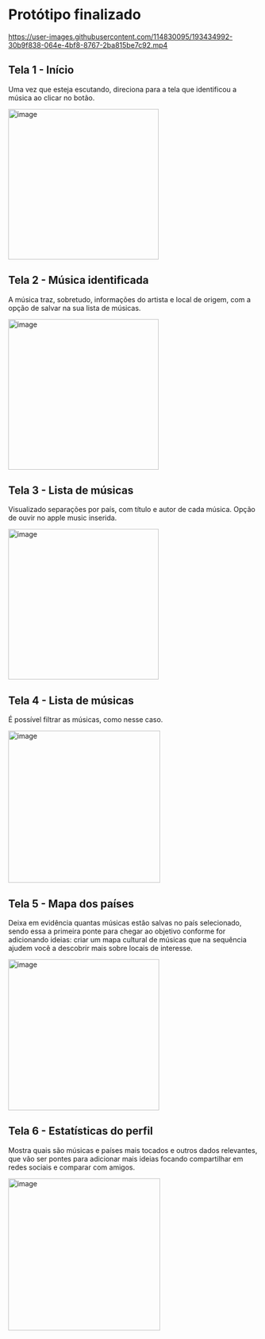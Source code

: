# Protótipo finalizado



https://user-images.githubusercontent.com/114830095/193434992-30b9f838-064e-4bf8-8767-2ba815be7c92.mp4


## Tela 1 - Início

Uma vez que esteja escutando, direciona para a tela que identificou a música ao clicar no botão.

<img width="303" alt="image" src="https://user-images.githubusercontent.com/114830095/193435221-a235f3b0-e8f9-48ef-bb7a-069b153e6dcf.png">


## Tela 2 - Música identificada

A música traz, sobretudo, informações do artista e local de origem, com a opção de salvar na sua lista de músicas.

<img width="303" alt="image" src="https://user-images.githubusercontent.com/114830095/193435255-404fbb46-cf27-4dcb-92d0-8a17d6511092.png">


## Tela 3 - Lista de músicas

Visualizado separações por país, com título e autor de cada música. Opção de ouvir no apple music inserida.

<img width="303" alt="image" src="https://user-images.githubusercontent.com/114830095/193435276-68cf9375-ed84-4e24-8eaf-e4ce35da7078.png">


## Tela 4 - Lista de músicas

É possível filtrar as músicas, como nesse caso.

<img width="306" alt="image" src="https://user-images.githubusercontent.com/114830095/193435294-3fe6a8c4-3111-4aca-82d0-5d64f9f8e2eb.png">


## Tela 5 - Mapa dos países

Deixa em evidência quantas músicas estão salvas no país selecionado, sendo essa a primeira ponte para chegar ao objetivo conforme for adicionando ideias: criar um mapa cultural de músicas que na sequência ajudem você a descobrir mais sobre locais de interesse.

<img width="304" alt="image" src="https://user-images.githubusercontent.com/114830095/193435303-71aa466b-7622-449b-8499-95dccc34744e.png">


## Tela 6 - Estatísticas do perfil

Mostra quais são músicas e países mais tocados e outros dados relevantes, que vão ser pontes para adicionar mais ideias focando compartilhar em redes sociais e comparar com amigos.

<img width="306" alt="image" src="https://user-images.githubusercontent.com/114830095/193435329-d8c461ff-42b5-4af8-8f30-c2bdbbe11902.png">

